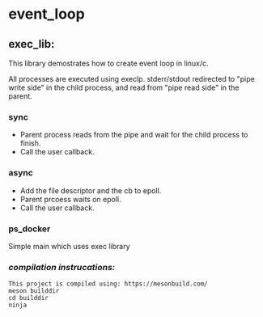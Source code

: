 # event_loop

## exec_lib: 
  This library demostrates how to create event loop in linux/c. 
  
  All processes are executed using execlp. 
  stderr/stdout redirected to "pipe write side" in the child process, and read from "pipe read side" in the parent.

  ### sync
  - Parent process reads from the pipe and wait for the child process to finish.
  - Call the user callback.
  ### async
   - Add the file descriptor and the cb to epoll.
   - Parent prcoess waits on epoll.
   - Call the user callback.

### ps_docker
  Simple main which uses exec library
  
### *compilation instrucations:*
    This project is compiled using: https://mesonbuild.com/
    meson builddir
    cd builddir 
    ninja
 

